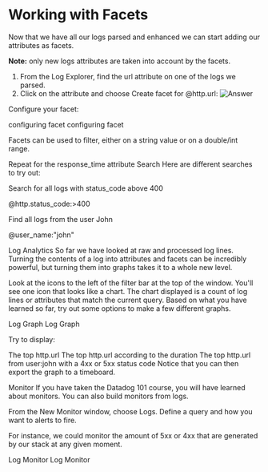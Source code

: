# Working with Facets

Now that we have all our logs parsed and enhanced we can start adding our attributes as facets.

**Note:** only new logs attributes are taken into account by the facets.

1. From the Log Explorer, find the url attribute on one of the logs we parsed.
1. Click on the attribute and choose Create facet for @http.url:
   ![Answer](/technovangelist/scenarios/logsintro3/assets/creating_facet.png)

Configure your facet:

configuring facet
configuring facet

Facets can be used to filter, either on a string value or on a double/int range.

Repeat for the response_time attribute
Search
Here are different searches to try out:

Search for all logs with status_code above 400

@http.status_code:>400

Find all logs from the user John

@user_name:"john"

Log Analytics
So far we have looked at raw and processed log lines. Turning the contents of a log into attributes and facets can be incredibly powerful, but turning them into graphs takes it to a whole new level.

Look at the icons to the left of the filter bar at the top of the window. You'll see one icon that looks like a chart. The chart displayed is a count of log lines or attributes that match the current query. Based on what you have learned so far, try out some options to make a few different graphs. 

Log Graph
Log Graph

Try to display:

The top http.url
The top http.url according to the duration
The top http.url from user:john with a 4xx or 5xx status code
Notice that you can then export the graph to a timeboard.

Monitor
If you have taken the Datadog 101 course, you will have learned about monitors. You can also build monitors from logs. 

From the New Monitor window, choose Logs. Define a query and how you want to alerts to fire. 

For instance, we could monitor the amount of 5xx or 4xx that are generated by our stack at any given moment.

Log Monitor
Log Monitor





